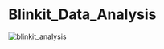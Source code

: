 # Blinkit_Data_Analysis

![blinkit_analysis](https://github.com/user-attachments/assets/15e8e4d8-e3ca-43f6-9cba-a05a9e3440e4)
